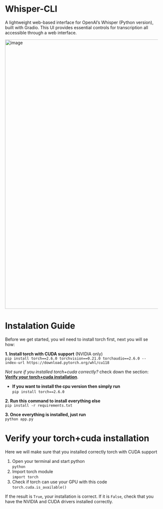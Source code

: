 # Whisper-CLI

A lightweight web-based interface for OpenAI’s Whisper (Python version), built with Gradio.
This UI provides essential controls for transcription all accessible through a web interface.

<img width="1913" height="888" alt="image" src="https://github.com/user-attachments/assets/fcd4ac5d-4555-4416-84c5-61dbbf52d604" />

# Instalation Guide
Before we get started, you wil need to install torch first, next you will se how: 

**1. Install torch with CUDA support** (NVIDIA only) \
`pip install torch==2.6.0 torchvision==0.21.0 torchaudio==2.6.0 --index-url https://download.pytorch.org/whl/cu118`

*Not sure if you installed torch+cuda correctly?* check down the section: [**Verify your torch+cuda installation**](#Verify-your-torch+cuda-installation).

 - **If you want to install the cpu version then simply run** \
   `pip install torch==2.6.0`

**2. Run this command to install everything else** \
`pip install -r requirements.txt`

**3. Once everything is installed, just run** \
`python app.py`

# Verify your torch+cuda installation
Here we will make sure that you installed correctly torch with CUDA support
1. Open your terminal and start python \
  `python`
2. Import torch module \
  `import torch`
3. Check if torch can use your GPU with this code\
  `torch.cuda.is_available()`

If the result is `True`, your installation is correct. If it is `False`, check that you have the NVIDIA and CUDA drivers installed correctly.
